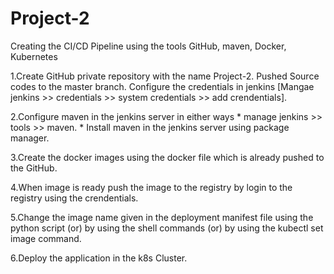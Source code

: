 # Project-2

Creating the CI/CD Pipeline using the tools GitHub, maven, Docker, Kubernetes

1.Create GitHub private repository with the name Project-2. Pushed Source codes to the master branch. Configure the credentials in jenkins [Mangae jenkins >> credentials >> system credentials >> add crendentials].

2.Configure maven in the jenkins server in either ways
	*  manage jenkins >> tools >> maven.
	*  Install maven in the jenkins server using package manager.

3.Create the docker images using the docker file which is already pushed to the GitHub.

4.When image is ready push the image to the registry by login to the registry using the crendentials.

5.Change the image name given in the deployment manifest file using the python script (or) by using the shell commands  (or) by using the kubectl set image command.  

6.Deploy the application in the k8s Cluster.

